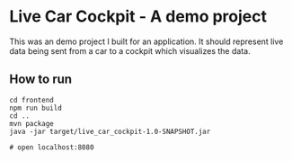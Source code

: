 # Live Car Cockpit - A demo project


This was an demo project I built for an application. It should represent live data being sent from a car to a cockpit which visualizes the data.

## How to run

```
cd frontend
npm run build
cd ..
mvn package
java -jar target/live_car_cockpit-1.0-SNAPSHOT.jar

# open localhost:8080
```
